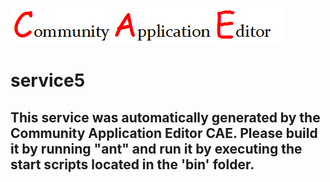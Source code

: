 ![CAE](https://github.com/PhilCAEOrg2/microservice-69/blob/master/img/logo.png)  

service5
===================


This service was automatically generated by the Community Application Editor CAE. Please build it by running "ant" and run it by executing the start scripts located in the 'bin' folder.
---------------
